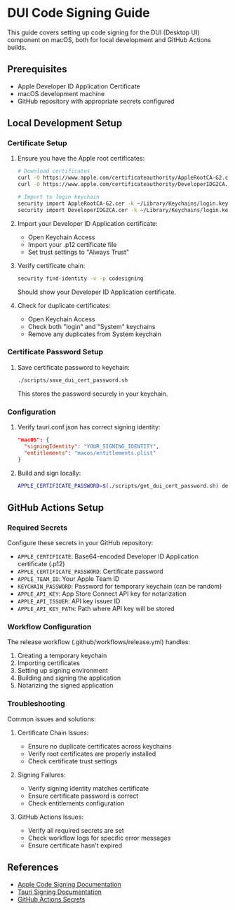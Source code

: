 # DUI Code Signing Guide

This guide covers setting up code signing for the DUI (Desktop UI) component on macOS, both for local development and GitHub Actions builds.

## Prerequisites

- Apple Developer ID Application Certificate
- macOS development machine
- GitHub repository with appropriate secrets configured

## Local Development Setup

### Certificate Setup

1. Ensure you have the Apple root certificates:
   ```bash
   # Download certificates
   curl -O https://www.apple.com/certificateauthority/AppleRootCA-G2.cer
   curl -O https://www.apple.com/certificateauthority/DeveloperIDG2CA.cer

   # Import to login keychain
   security import AppleRootCA-G2.cer -k ~/Library/Keychains/login.keychain-db -T /usr/bin/codesign
   security import DeveloperIDG2CA.cer -k ~/Library/Keychains/login.keychain-db -T /usr/bin/codesign
   ```

2. Import your Developer ID Application certificate:
   - Open Keychain Access
   - Import your .p12 certificate file
   - Set trust settings to "Always Trust"

3. Verify certificate chain:
   ```bash
   security find-identity -v -p codesigning
   ```
   Should show your Developer ID Application certificate.

4. Check for duplicate certificates:
   - Open Keychain Access
   - Check both "login" and "System" keychains
   - Remove any duplicates from System keychain

### Certificate Password Setup

1. Save certificate password to keychain:
   ```bash
   ./scripts/save_dui_cert_password.sh
   ```
   This stores the password securely in your keychain.

### Configuration

1. Verify tauri.conf.json has correct signing identity:
   ```json
   "macOS": {
     "signingIdentity": "YOUR_SIGNING_IDENTITY",
     "entitlements": "macos/entitlements.plist"
   }
   ```

2. Build and sign locally:
   ```bash
   APPLE_CERTIFICATE_PASSWORD=$(./scripts/get_dui_cert_password.sh) deno task tauri build
   ```

## GitHub Actions Setup

### Required Secrets

Configure these secrets in your GitHub repository:

- `APPLE_CERTIFICATE`: Base64-encoded Developer ID Application certificate (.p12)
- `APPLE_CERTIFICATE_PASSWORD`: Certificate password
- `APPLE_TEAM_ID`: Your Apple Team ID
- `KEYCHAIN_PASSWORD`: Password for temporary keychain (can be random)
- `APPLE_API_KEY`: App Store Connect API key for notarization
- `APPLE_API_ISSUER`: API key issuer ID
- `APPLE_API_KEY_PATH`: Path where API key will be stored

### Workflow Configuration

The release workflow (.github/workflows/release.yml) handles:
1. Creating a temporary keychain
2. Importing certificates
3. Setting up signing environment
4. Building and signing the application
5. Notarizing the signed application

### Troubleshooting

Common issues and solutions:

1. Certificate Chain Issues:
   - Ensure no duplicate certificates across keychains
   - Verify root certificates are properly installed
   - Check certificate trust settings

2. Signing Failures:
   - Verify signing identity matches certificate
   - Ensure certificate password is correct
   - Check entitlements configuration

3. GitHub Actions Issues:
   - Verify all required secrets are set
   - Check workflow logs for specific error messages
   - Ensure certificate hasn't expired

## References

- [Apple Code Signing Documentation](https://developer.apple.com/support/code-signing/)
- [Tauri Signing Documentation](https://tauri.app/v1/guides/distribution/code-signing)
- [GitHub Actions Secrets](https://docs.github.com/en/actions/security-guides/encrypted-secrets)